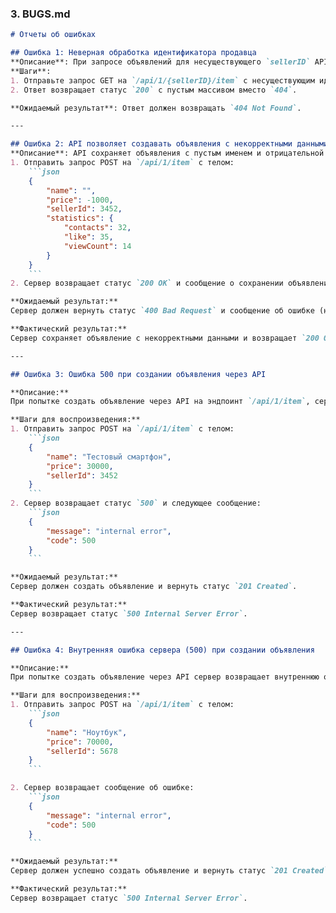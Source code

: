 ### 3. BUGS.md

```markdown
# Отчеты об ошибках

## Ошибка 1: Неверная обработка идентификатора продавца
**Описание**: При запросе объявлений для несуществующего `sellerID` API возвращает `200 OK` вместо `404 Not Found`.
**Шаги**:
1. Отправьте запрос GET на `/api/1/{sellerID}/item` с несуществующим идентификатором продавца.
2. Ответ возвращает статус `200` с пустым массивом вместо `404`.

**Ожидаемый результат**: Ответ должен возвращать `404 Not Found`.

---

## Ошибка 2: API позволяет создавать объявления с некорректными данными
**Описание**: API сохраняет объявления с пустым именем и отрицательной ценой, что не должно происходить.
1. Отправить запрос POST на `/api/1/item` с телом:
    ```json
    {
        "name": "",
        "price": -1000,
        "sellerId": 3452,
        "statistics": {
            "contacts": 32,
            "like": 35,
            "viewCount": 14
        }
    }
    ```
2. Сервер возвращает статус `200 OK` и сообщение о сохранении объявления.

**Ожидаемый результат:**
Сервер должен вернуть статус `400 Bad Request` и сообщение об ошибке (например, "Invalid request data"), если в теле запроса есть пустое имя или отрицательная цена.

**Фактический результат:**
Сервер сохраняет объявление с некорректными данными и возвращает `200 OK`.

---

## Ошибка 3: Ошибка 500 при создании объявления через API

**Описание:**
При попытке создать объявление через API на эндпоинт `/api/1/item`, сервер возвращает внутреннюю ошибку с кодом `500`.

**Шаги для воспроизведения:**
1. Отправить запрос POST на `/api/1/item` с телом:
    ```json
    {
        "name": "Тестовый смартфон",
        "price": 30000,
        "sellerId": 3452
    }
    ```
2. Сервер возвращает статус `500` и следующее сообщение:
    ```json
    {
        "message": "internal error",
        "code": 500
    }
    ```

**Ожидаемый результат:**
Сервер должен создать объявление и вернуть статус `201 Created`.

**Фактический результат:**
Сервер возвращает статус `500 Internal Server Error`.

---

## Ошибка 4: Внутренняя ошибка сервера (500) при создании объявления

**Описание:**
При попытке создать объявление через API сервер возвращает внутреннюю ошибку с кодом `500`.

**Шаги для воспроизведения:**
1. Отправить запрос POST на `/api/1/item` с телом:
    ```json
    {
        "name": "Ноутбук",
        "price": 70000,
        "sellerId": 5678
    }
    ```

2. Сервер возвращает сообщение об ошибке:
    ```json
    {
        "message": "internal error",
        "code": 500
    }
    ```

**Ожидаемый результат:**
Сервер должен успешно создать объявление и вернуть статус `201 Created`.

**Фактический результат:**
Сервер возвращает статус `500 Internal Server Error`.
